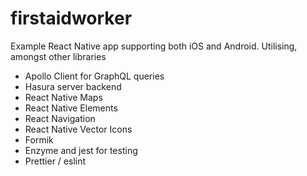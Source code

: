# firstaidworker

Example React Native app supporting both iOS and Android.  Utilising, amongst other libraries

* Apollo Client for GraphQL queries
* Hasura server backend
* React Native Maps
* React Native Elements
* React Navigation
* React Native Vector Icons
* Formik
* Enzyme and jest for testing
* Prettier / eslint

